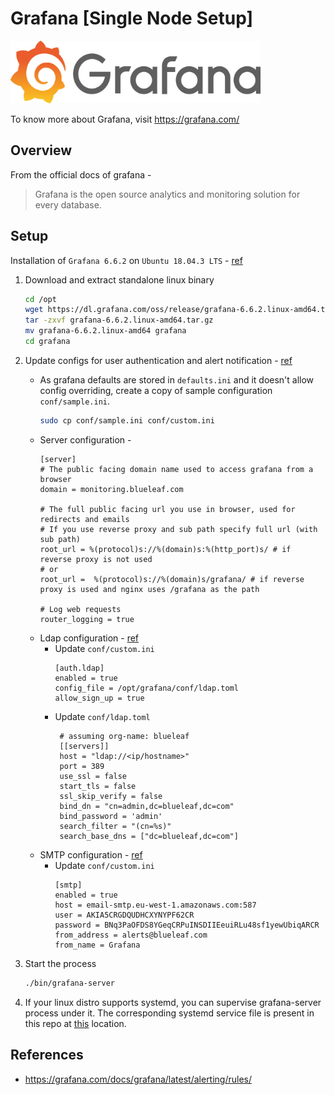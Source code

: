# Grafana [Single Node Setup]
<img src="https://github.com/abhishektripathi24/platform-setup/blob/master/grafana/images/grafana-logo.png" width="400" height="100"/>

To know more about Grafana, visit https://grafana.com/

## Overview
From the official docs of grafana -

> Grafana is the open source analytics and monitoring solution for every database.

## Setup
Installation of `Grafana 6.6.2` on `Ubuntu 18.04.3 LTS` - [ref](https://grafana.com/docs/grafana/latest/installation/debian/)

1. Download and extract standalone linux binary
    ```bash
    cd /opt
    wget https://dl.grafana.com/oss/release/grafana-6.6.2.linux-amd64.tar.gz
    tar -zxvf grafana-6.6.2.linux-amd64.tar.gz
    mv grafana-6.6.2.linux-amd64 grafana
    cd grafana
    ```

2. Update configs for user authentication and alert notification - [ref](https://grafana.com/docs/grafana/latest/installation/configuration/)
    * As grafana defaults are stored in `defaults.ini` and it doesn't allow config overriding, create a copy of sample configuration `conf/sample.ini`.
        ```bash
        sudo cp conf/sample.ini conf/custom.ini
        ```
    * Server configuration - 
        ```properties
        [server]
        # The public facing domain name used to access grafana from a browser
        domain = monitoring.blueleaf.com
  
        # The full public facing url you use in browser, used for redirects and emails
        # If you use reverse proxy and sub path specify full url (with sub path)
        root_url = %(protocol)s://%(domain)s:%(http_port)s/ # if reverse proxy is not used
        # or 
        root_url =  %(protocol)s://%(domain)s/grafana/ # if reverse proxy is used and nginx uses /grafana as the path

        # Log web requests
        router_logging = true
        ```
    * Ldap configuration - [ref](https://grafana.com/docs/grafana/latest/auth/ldap/)
        * Update `conf/custom.ini`
            ```properties
            [auth.ldap]
            enabled = true
            config_file = /opt/grafana/conf/ldap.toml
            allow_sign_up = true
            ```
        * Update `conf/ldap.toml`
            ```properties
             # assuming org-name: blueleaf
             [[servers]]
             host = "ldap://<ip/hostname>"
             port = 389
             use_ssl = false
             start_tls = false
             ssl_skip_verify = false
             bind_dn = "cn=admin,dc=blueleaf,dc=com"
             bind_password = 'admin'
             search_filter = "(cn=%s)"
             search_base_dns = ["dc=blueleaf,dc=com"]
            ```
    *  SMTP configuration - [ref](https://grafana.com/docs/grafana/latest/alerting/notifications/)
        * Update `conf/custom.ini`
            ```properties
            [smtp]
            enabled = true
            host = email-smtp.eu-west-1.amazonaws.com:587
            user = AKIA5CRGDQUDHCXYNYPF62CR
            password = BNq3PaOFDS8YGeqCRPuINSDIIEeuiRLu48sf1yewUbiqARCR
            from_address = alerts@blueleaf.com
            from_name = Grafana
            ```

3. Start the process
    ```bash
    ./bin/grafana-server
    ``` 
    
4. If your linux distro supports systemd, you can supervise grafana-server process under it. The corresponding systemd service file is present in this repo at [this](systemd) location.

## References
* https://grafana.com/docs/grafana/latest/alerting/rules/

